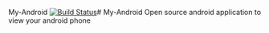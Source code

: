 My-Android [![Build Status](https://travis-ci.org/duvu/My-Android.svg)](https://travis-ci.org/duvu/My-Android)# My-Android
Open source android application to view your android phone
